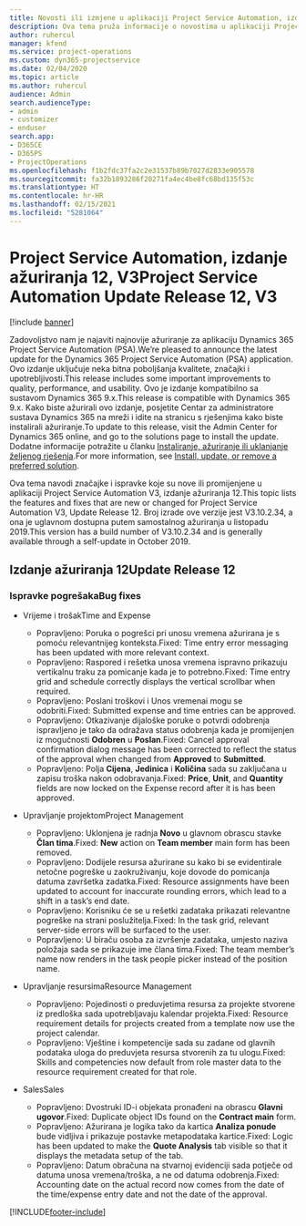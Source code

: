 ```yaml
---
title: Novosti ili izmjene u aplikaciji Project Service Automation, izdanje ažuriranja 12, V3
description: Ova tema pruža informacije o novostima u aplikaciji Project Service Automation, izdanje ažuriranja 12, V3.
author: ruhercul
manager: kfend
ms.service: project-operations
ms.custom: dyn365-projectservice
ms.date: 02/04/2020
ms.topic: article
ms.author: ruhercul
audience: Admin
search.audienceType:
- admin
- customizer
- enduser
search.app:
- D365CE
- D365PS
- ProjectOperations
ms.openlocfilehash: f1b2fdc37fa2c2e31537b89b7027d2833e905578
ms.sourcegitcommit: fa32b1893286f20271fa4ec4be8fc68bd135f53c
ms.translationtype: HT
ms.contentlocale: hr-HR
ms.lasthandoff: 02/15/2021
ms.locfileid: "5281064"
---
```

# <a name="project-service-automation-update-release-12-v3"></a><span data-ttu-id="2a313-103">Project Service Automation, izdanje ažuriranja 12, V3</span><span class="sxs-lookup"><span data-stu-id="2a313-103">Project Service Automation Update Release 12, V3</span></span>

[!include [banner](../includes/psa-now-project-operations.md)]

<span data-ttu-id="2a313-104">Zadovoljstvo nam je najaviti najnovije ažuriranje za aplikaciju Dynamics 365 Project Service Automation (PSA).</span><span class="sxs-lookup"><span data-stu-id="2a313-104">We’re pleased to announce the latest update for the Dynamics 365 Project Service Automation (PSA) application.</span></span> <span data-ttu-id="2a313-105">Ovo izdanje uključuje neka bitna poboljšanja kvalitete, značajki i upotrebljivosti.</span><span class="sxs-lookup"><span data-stu-id="2a313-105">This release includes some important improvements to quality, performance, and usability.</span></span> <span data-ttu-id="2a313-106">Ovo je izdanje kompatibilno sa sustavom Dynamics 365 9.x.</span><span class="sxs-lookup"><span data-stu-id="2a313-106">This release is compatible with Dynamics 365 9.x.</span></span> <span data-ttu-id="2a313-107">Kako biste ažurirali ovo izdanje, posjetite Centar za administratore sustava Dynamics 365 na mreži i idite na stranicu s rješenjima kako biste instalirali ažuriranje.</span><span class="sxs-lookup"><span data-stu-id="2a313-107">To update to this release, visit the Admin Center for Dynamics 365 online, and go to the solutions page to install the update.</span></span> <span data-ttu-id="2a313-108">Dodatne informacije potražite u članku [Instaliranje, ažuriranje ili uklanjanje željenog rješenja](https://docs.microsoft.com/power-platform/admin/install-remove-preferred-solution).</span><span class="sxs-lookup"><span data-stu-id="2a313-108">For more information, see [Install, update, or remove a preferred solution](https://docs.microsoft.com/power-platform/admin/install-remove-preferred-solution).</span></span>

<span data-ttu-id="2a313-109">Ova tema navodi značajke i ispravke koje su nove ili promijenjene u aplikaciji Project Service Automation V3, izdanje ažuriranja 12.</span><span class="sxs-lookup"><span data-stu-id="2a313-109">This topic lists the features and fixes that are new or changed for Project Service Automation V3, Update Release 12.</span></span> <span data-ttu-id="2a313-110">Broj izrade ove verzije jest V3.10.2.34, a ona je uglavnom dostupna putem samostalnog ažuriranja u listopadu 2019.</span><span class="sxs-lookup"><span data-stu-id="2a313-110">This version has a build number of V3.10.2.34 and is generally available through a self-update in October 2019.</span></span>

## <a name="update-release-12"></a><span data-ttu-id="2a313-111">Izdanje ažuriranja 12</span><span class="sxs-lookup"><span data-stu-id="2a313-111">Update Release 12</span></span>

### <a name="bug-fixes"></a><span data-ttu-id="2a313-112">Ispravke pogrešaka</span><span class="sxs-lookup"><span data-stu-id="2a313-112">Bug fixes</span></span>

- <span data-ttu-id="2a313-113">Vrijeme i trošak</span><span class="sxs-lookup"><span data-stu-id="2a313-113">Time and Expense</span></span>

    - <span data-ttu-id="2a313-114">Popravljeno: Poruka o pogrešci pri unosu vremena ažurirana je s pomoću relevantnijeg konteksta.</span><span class="sxs-lookup"><span data-stu-id="2a313-114">Fixed: Time entry error messaging has been updated with more relevant context.</span></span>
    - <span data-ttu-id="2a313-115">Popravljeno: Raspored i rešetka unosa vremena ispravno prikazuju vertikalnu traku za pomicanje kada je to potrebno.</span><span class="sxs-lookup"><span data-stu-id="2a313-115">Fixed: Time entry grid and schedule correctly displays the vertical scrollbar when required.</span></span>
    - <span data-ttu-id="2a313-116">Popravljeno: Poslani troškovi i Unos vremenai mogu se odobriti.</span><span class="sxs-lookup"><span data-stu-id="2a313-116">Fixed: Submitted expense and time entries can be approved.</span></span>
    - <span data-ttu-id="2a313-117">Popravljeno: Otkazivanje dijaloške poruke o potvrdi odobrenja ispravljeno je tako da odražava status odobrenja kada je promijenjen iz mogućnosti **Odobren** u **Poslan**.</span><span class="sxs-lookup"><span data-stu-id="2a313-117">Fixed: Cancel approval confirmation dialog message has been corrected to reflect the status of the approval when changed from **Approved** to **Submitted**.</span></span>
    - <span data-ttu-id="2a313-118">Popravljeno: Polja **Cijena**, **Jedinica** i **Količina** sada su zaključana u zapisu troška nakon odobravanja.</span><span class="sxs-lookup"><span data-stu-id="2a313-118">Fixed: **Price**, **Unit**, and **Quantity** fields are now locked on the Expense record after it is has been approved.</span></span>

- <span data-ttu-id="2a313-119">Upravljanje projektom</span><span class="sxs-lookup"><span data-stu-id="2a313-119">Project Management</span></span>

    - <span data-ttu-id="2a313-120">Popravljeno: Uklonjena je radnja **Novo** u glavnom obrascu stavke **Član tima**.</span><span class="sxs-lookup"><span data-stu-id="2a313-120">Fixed: **New** action on **Team member** main form has been removed.</span></span>
    - <span data-ttu-id="2a313-121">Popravljeno: Dodijele resursa ažurirane su kako bi se evidentirale netočne pogreške u zaokruživanju, koje dovode do pomicanja datuma završetka zadatka.</span><span class="sxs-lookup"><span data-stu-id="2a313-121">Fixed: Resource assignments have been updated to account for inaccurate rounding errors, which lead to a shift in a task’s end date.</span></span>
    - <span data-ttu-id="2a313-122">Popravljeno: Korisniku će se u rešetki zadataka prikazati relevantne pogreške na strani poslužitelja.</span><span class="sxs-lookup"><span data-stu-id="2a313-122">Fixed: In the task grid, relevant server-side errors will be surfaced to the user.</span></span>
    - <span data-ttu-id="2a313-123">Popravljeno: U biraču osoba za izvršenje zadataka, umjesto naziva položaja sada se prikazuje ime člana tima.</span><span class="sxs-lookup"><span data-stu-id="2a313-123">Fixed: The team member’s name now renders in the task people picker instead of the position name.</span></span>

- <span data-ttu-id="2a313-124">Upravljanje resursima</span><span class="sxs-lookup"><span data-stu-id="2a313-124">Resource Management</span></span>

    - <span data-ttu-id="2a313-125">Popravljeno: Pojedinosti o preduvjetima resursa za projekte stvorene iz predloška sada upotrebljavaju kalendar projekta.</span><span class="sxs-lookup"><span data-stu-id="2a313-125">Fixed: Resource requirement details for projects created from a template now use the project calendar.</span></span>
    - <span data-ttu-id="2a313-126">Popravljeno: Vještine i kompetencije sada su zadane od glavnih podataka uloga do preduvjeta resursa stvorenih za tu ulogu.</span><span class="sxs-lookup"><span data-stu-id="2a313-126">Fixed: Skills and competencies now default from role master data to the resource requirement created for that role.</span></span>

- <span data-ttu-id="2a313-127">Sales</span><span class="sxs-lookup"><span data-stu-id="2a313-127">Sales</span></span>

    - <span data-ttu-id="2a313-128">Popravljeno: Dvostruki ID-i objekata pronađeni na obrascu **Glavni ugovor**.</span><span class="sxs-lookup"><span data-stu-id="2a313-128">Fixed: Duplicate object IDs found on the **Contract main** form.</span></span>
    - <span data-ttu-id="2a313-129">Popravljeno: Ažurirana je logika tako da kartica **Analiza ponude** bude vidljiva i prikazuje postavke metapodataka kartice.</span><span class="sxs-lookup"><span data-stu-id="2a313-129">Fixed: Logic has been updated to make the **Quote Analysis** tab visible so that it displays the metadata setup of the tab.</span></span>
    - <span data-ttu-id="2a313-130">Popravljeno: Datum obračuna na stvarnoj evidenciji sada potječe od datuma unosa vremena/troška, a ne od datuma odobrenja.</span><span class="sxs-lookup"><span data-stu-id="2a313-130">Fixed: Accounting date on the actual record now comes from the date of the time/expense entry date and not the date of the approval.</span></span>


[!INCLUDE[footer-include](../includes/footer-banner.md)]